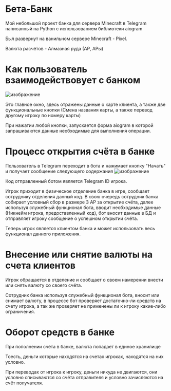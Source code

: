 # Бета-Банк
Мой небольшой проект банка для сервера Minecraft в Telegram написанный на Python с использованием библиотеки aiogram

Был развернут на ванильном сервере Minecraft - Pixel.

Валюта расчётов - Алмазная руда (АР, АРы)
# Как пользователь взаимодействовует с банком
![изображение](https://github.com/hugryy/betaBankTelegram/assets/76772320/040bc6da-874a-42d9-ab28-726a0adae10e)

Это главное окно, здесь отражены данные о карте клиента, а также две функциональные кнопки (Смена названия карты, а также перевод другому игроку по номеру карты)

При нажатии любой кнопки, запускается форма aiogram в которой запрашиваются данные необходимые для выполнения операции.

# Процесс открытия счёта в банке
Пользователь в Telegram переходит в бота и нажимает кнопку "Начать" и получает сообщение следующего содержания
![изображение](https://github.com/hugryy/betaBankTelegram/assets/76772320/5520b326-af1c-4659-b3da-10b6a76f4595)

Код отправленный ботом является Telegram ID игрока.

Игрок приходит в физическое отделение банка в игре, сообщает сотруднику отделения данный код. В свою очередь сотрудник банка собирает условный сбор в размере 3 АР за открытие счёта, далее используя служебный функционал бота, вводит необходимые данные (Никнейм игрока, предоставленный код), бот вносит данные в БД и отправляет игроку сообщение о успешном открытии счёта.

Теперь игрок является клиентом банка и может использовать весь функционал данного приложения.

# Внесение или снятие валюты на счета клиентов
Игрок обращается в отделение и сообщает о своем намерении внести или снять валюту со своего счёта.

Сотрудник банка используя служебный функционал бота, вносит или снимает валюту, в процессе бот проверяет достаточно-ли средств на счету игрока, а так же проверяет не применены ли к игроку какие-либо ограничения.

# Оборот средств в банке
При пополнении счёта в банке, валюта попадает в единое хранилище

Тоесть, деньги которые находятся на счетах игроках, находятся на них условно.

При переводах от игрока к игроку, деньги никуда не двигаются, они условно списываются со счёта отправителя и условно зачисляются на счёт получателя.

